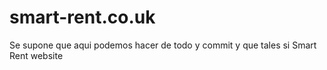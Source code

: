 # smart-rent.co.uk

Se supone que aqui podemos hacer de todo y commit y que tales si
Smart Rent website
